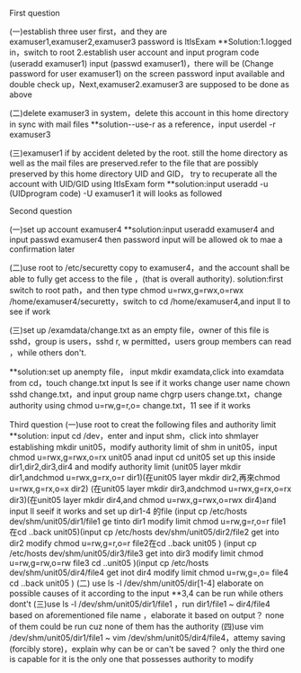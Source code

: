 First question

 (一)establish three user first，and they are examuser1,examuser2,examuser3 password is ltlsExam
 **Solution:1.logged in，switch to root 2.establish user account and input program code (useradd examuser1)
 input (passwd examuser1)，there will be (Change password for user examuser1) on the screen
 password input available and double check up，Next,examuser2.examuser3 are supposed to be done as above 

 (二)delete examuser3 in system，delete this account in this home directory in sync with mail files
 **solution--use-r as a reference，input userdel -r examuser3

 (三)examuser1 if by accident deleted by the root. still the home directory as well as the mail files are preserved.refer to the file that are possibly preserved by this home directory UID and GID， try to recuperate all the account with UID/GID using ItIsExam form
 **solution:input useradd -u (UIDprogram code) -U examuser1 it will looks as followed 

 Second question

 (一)set up account examuser4
 **solution:input useradd examuser4 and input passwd examuser4 then password input will be allowed ok to mae a confirmation later 

 (二)use root to /etc/securetty copy to examuser4，and the account shall be able to fully get access to the file ，(that is overall authority).
 solution:first switch to root path，and then type chmod u=rwx,g=rwx,o=rwx /home/examuser4/securetty，switch to cd /home/examuser4,and input ll to see if work 

 (三)set up /examdata/change.txt as an empty file，owner of this file is sshd，group is  users，sshd r, w permitted，users group members can read ，while others don't.
     
 **solution:set up anempty file， input mkdir examdata,click into examdata from cd，touch change.txt input ls see if it works
 change user name chown sshd change.txt，and input group name chgrp users change.txt，change authority using chmod u=rw,g=r,o= change.txt，11 see if it works

 Third question
 (一)use root to creat the following files and authority limit
 **solution: input cd /dev，enter and input shm，click into shmlayer establishing mkdir unit05，modify authority limit of shm in unit05，input chmod u=rwx,g=rwx,o=rx unit05
 anad input cd unit05 set up this inside dir1,dir2,dir3,dir4 and modify authority limit (unit05 layer mkdir dir1,andchmod u=rwx,g=rx,o=r dir1)(在unit05 layer mkdir dir2,再來chmod u=rwx,g=rx,o=x dir2)
 (在unit05 layer mkdir dir3,andchmod u=rwx,g=rx,o=rx dir3)(在unit05 layer mkdir dir4,and chmod u=rwx,g=rwx,o=rwx dir4)and input ll seeif it works
 and set up dir1-4 的file (input cp /etc/hosts dev/shm/unit05/dir1/file1 ge tinto dir1 modify limit chmod u=rw,g=r,o=r file1在cd ..back unit05)(input cp /etc/hosts dev/shm/unit05/dir2/file2 get into dir2 modify chmod u=rw,g=r,o=r file2在cd ..back unit05 )
 (input cp /etc/hosts dev/shm/unit05/dir3/file3 get into dir3 modify limit chmod u=rw,g=rw,o=rw file3 cd ..unit05 )(input cp /etc/hosts dev/shm/unit05/dir4/file4 get inot dir4 modify limit chmod u=rw,g=,o= file4 cd ..back unit05 )
 (二)
 use ls -l /dev/shm/unit05/dir[1-4] elaborate on possible causes of it according to the input 
 **3,4 can be run while others dont't
 (三)use ls -l /dev/shm/unit05/dir1/file1 ，run dir1/file1 ~ dir4/file4 based on aforementioned file name ，elaborate it based on output？
 none of them could be run cuz none of them has the authority
 (四)use  vim /dev/shm/unit05/dir1/file1 ~ vim /dev/shm/unit05/dir4/file4，attemy saving  (forcibly store)，explain why can be or can't be saved？
 only the third one is capable for it is the only one that possesses authority to modify